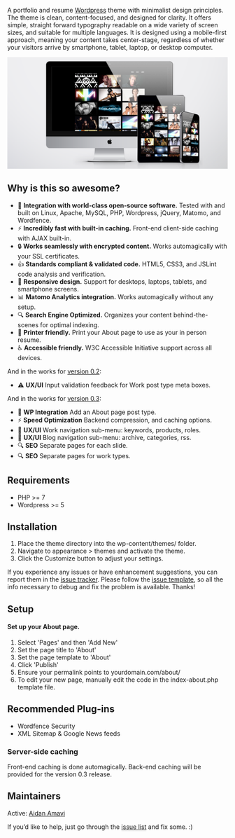 A portfolio and resume [Wordpress](http://www.wordpress.org) theme with minimalist design principles. The theme is clean, content-focused, and designed for clarity. It offers simple, straight forward typography readable on a wide variety of screen sizes, and suitable for multiple languages. It is designed using a mobile-first approach, meaning your content takes center-stage, regardless of whether your visitors arrive by smartphone, tablet, laptop, or desktop computer.

![](https://raw.githubusercontent.com/aidanamavi/portfolio-resume/master/img/markdown_screenshot.png)



## Why is this so awesome?

* :rocket: **Integration with world-class open-source software.** Tested with and built on Linux, Apache, MySQL, PHP, Wordpress, jQuery, Matomo, and Wordfence.
* :zap: **Incredibly fast with built-in caching.** Front-end client-side caching with AJAX built-in.
* :lock: **Works seamlessly with encrypted content.** Works automagically with your SSL certificates.
* :+1: **Standards compliant & validated code.** HTML5, CSS3, and JSLint code analysis and verification.
* :iphone: **Responsive design.** Support for desktops, laptops, tablets, and smartphone screens.
* :bar_chart: **Matomo Analytics integration.** Works automagically without any setup.
* :mag: **Search Engine Optimized.** Organizes your content behind-the-scenes for optimal indexing.
* :page_facing_up: **Printer friendly.** Print your About page to use as your in person resume.
* :wheelchair: **Accessible friendly.** W3C Accessible Initiative support across all devices.

And in the works for [version 0.2](https://github.com/aidanamavi/portfolio-resume/milestones/0.2):
* :warning: **UX/UI** Input validation feedback for Work post type meta boxes.

And in the works for [version 0.3](https://github.com/aidanamavi/portfolio-resume/milestones/0.3):
* :rocket: **WP Integration** Add an About page post type.
* :zap: **Speed Optimization** Backend compression, and caching options.
* :art: **UX/UI** Work navigation sub-menu: keywords, products, roles.
* :art: **UX/UI** Blog navigation sub-menu: archive, categories, rss.
* :mag: **SEO** Separate pages for each slide.
* :mag: **SEO** Separate pages for work types.



## Requirements

* PHP >= 7
* Wordpress >= 5



## Installation

1. Place the theme directory into the wp-content/themes/ folder.
2. Navigate to appearance > themes and activate the theme.
3. Click the Customize button to adjust your settings.

If you experience any issues or have enhancement suggestions, you can report them in the [issue tracker](https://github.com/aidanamavi/portfolio-resume/issues). Please follow the [issue template](https://raw.githubusercontent.com/aidanamavi/portfolio-resume/master/issues-template.md), so all the info necessary to debug and fix the problem is available. Thanks!



## Setup

#### Set up your About page.

1. Select 'Pages' and then 'Add New'
2. Set the page title to 'About'
3. Set the page template to 'About'
4. Click 'Publish'
5. Ensure your permalink points to yourdomain.com/about/
6. To edit your new page, manually edit the code in the index-about.php template file.



## Recommended Plug-ins

* Wordfence Security
* XML Sitemap & Google News feeds



### Server-side caching
Front-end caching is done automagically. Back-end caching will be provided for the version 0.3 release.



## Maintainers

Active: [Aidan Amavi](https://github.com/AidanAmavi)

If you’d like to help, just go through the [issue list](https://github.com/aidanamavi/portfolio-resume/issues) and fix some. :)
